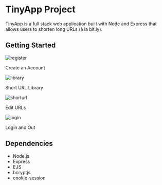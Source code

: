 # TinyApp Project

TinyApp is a full stack web application built with Node and Express that allows users to shorten long URLs (à la bit.ly).

## Getting Started

![register](https://user-images.githubusercontent.com/106779840/189276285-909cf9c5-7c6e-45c2-83cf-f47abd6f3bd7.png)

Create an Account

![library](https://user-images.githubusercontent.com/106779840/189276302-9306958a-f49b-4941-a35c-015f8b3da0e4.png)

Short URL Library

![shorturl](https://user-images.githubusercontent.com/106779840/189276404-32ba7261-8cf4-4b41-90dc-a78b1dcbe6ed.png)

Edit URLs

![login](https://user-images.githubusercontent.com/106779840/189276480-c13fef7e-d2ba-4117-a196-fd71c1ebd59e.png)

Login and Out
## Dependencies

- Node.js
- Express
- EJS
- bcryptjs
- cookie-session

